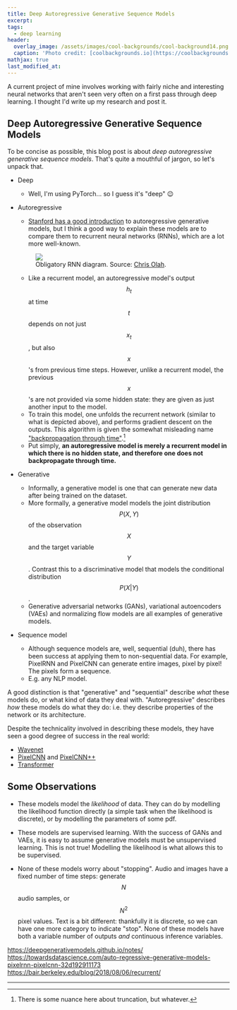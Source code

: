 ```yaml
---
title: Deep Autoregressive Generative Sequence Models
excerpt:
tags:
  - deep learning
header:
  overlay_image: /assets/images/cool-backgrounds/cool-background14.png
  caption: 'Photo credit: [coolbackgrounds.io](https://coolbackgrounds.io/)'
mathjax: true
last_modified_at:
---
```


A current project of mine involves working with fairly niche and interesting
neural networks that aren't seen very often on a first pass through deep
learning. I thought I'd write up my research and post it.

## Deep Autoregressive Generative Sequence Models

To be concise as possible, this blog post is about _deep autoregressive
generative sequence models_. That's quite a mouthful of jargon, so let's unpack
that.

- Deep
    * Well, I'm using PyTorch... so I guess it's "deep" :wink:
- Autoregressive
    * [Stanford has a good introduction](https://deepgenerativemodels.github.io/notes/autoregressive/)
      to autoregressive generative models, but I think a good way to explain
      these models are to compare them to recurrent neural networks (RNNs),
      which are a lot more well-known.

    <figure>
        <a href="https://colah.github.io/posts/2015-08-Understanding-LSTMs/img/RNN-unrolled.png"><img src="https://colah.github.io/posts/2015-08-Understanding-LSTMs/img/RNN-unrolled.png"></a>
        <figcaption>Obligatory RNN diagram. Source: <a href="https://colah.github.io/posts/2015-08-Understanding-LSTMs/">Chris Olah</a>.</figcaption>
    </figure>

    * Like a recurrent model, an autoregressive model's output $$h_t$$ at time
      $$t$$ depends on not just $$x_t$$, but also $$x$$'s from previous time
      steps. However, unlike a recurrent model, the previous $$x$$'s are not
      provided via some hidden state: they are given as just another input to
      the model.
    * To train this model, one unfolds the recurrent network (similar to
      what is depicted above), and performs gradient descent on the outputs.
      This algorithm is given the somewhat misleading name ["backpropagation
      through
      time"](https://en.wikipedia.org/wiki/Backpropagation_through_time).[^1]
    * Put simply, **an autoregressive model is merely a recurrent model in which
      there is no hidden state, and therefore one does not backpropagate through
      time.**

- Generative
    * Informally, a generative model is one that can generate new data after
      being trained on the dataset.
    * More formally, a generative model models the joint distribution
      $$P(X, Y)$$ of the observation $$X$$ and the target variable $$Y$$.
      Contrast this to a discriminative model that models the conditional
      distribution $$P(X|Y)$$.
    * Generative adversarial networks (GANs), variational autoencoders (VAEs)
      and normalizing flow models are all examples of generative models.

- Sequence model
    * Although sequence models are, well, sequential (duh), there has been
      success at applying them to non-sequential data. For example, PixelRNN and
      PixelCNN can generate entire images, pixel by pixel! The pixels form a
      sequence.
    * E.g. any NLP model.

A good distinction is that "generative" and "sequential" describe _what_ these
models do, or what kind of data they deal with. "Autoregressive" describes _how_
these models do what they do: i.e. they describe properties of the network or
its architecture.

Despite the technicality involved in describing these models, they have seen a
good degree of success in the real world:

 - [Wavenet](https://deepmind.com/blog/wavenet-generative-model-raw-audio/)
 - [PixelCNN](https://arxiv.org/abs/1601.06759) and [PixelCNN++](https://arxiv.org/abs/1701.05517)
 - [Transformer](https://arxiv.org/abs/1706.03762)


## Some Observations

 - These models model the _likelihood_ of data. They can do by modelling the
   likelihood function directly (a simple task when the likelihood is discrete),
   or by modelling the parameters of some pdf.

 - These models are supervised learning. With the success of GANs and VAEs, it
   is easy to assume generative models must be unsupervised learning. This is
   not true! Modelling the likelihood is what allows this to be supervised.

 - None of these models worry about "stopping". Audio and images have a fixed
   number of time steps: generate $$N$$ audio samples, or $$N^2$$ pixel values.
   Text is a bit different: thankfully it is discrete, so we can have one more
   category to indicate "stop". None of these models have both a variable number
   of outputs _and_ continuous inference variables.

https://deepgenerativemodels.github.io/notes/
https://towardsdatascience.com/auto-regressive-generative-models-pixelrnn-pixelcnn-32d192911173
https://bair.berkeley.edu/blog/2018/08/06/recurrent/

---

[^1]: There is some nuance here about truncation, but whatever.
